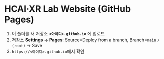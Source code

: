 # HCAI·XR Lab Website (GitHub Pages)
1) 이 폴더를 새 저장소 **`<아이디>.github.io`** 에 업로드
2) 저장소 **Settings → Pages**: Source=Deploy from a branch, Branch=`main` `/ (root)` → Save
3) `https://<아이디>.github.io`에서 확인
